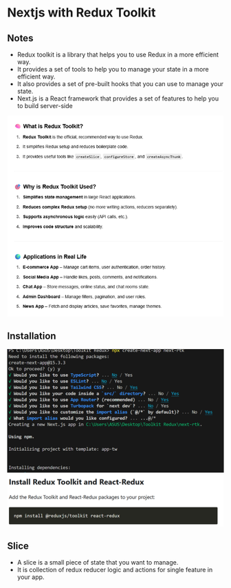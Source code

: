 # Nextjs with Redux Toolkit

## Notes
- Redux toolkit is a library that helps you to use Redux in a more efficient way.
- It provides a set of tools to help you to manage your state in a more efficient way.
- It also provides a set of pre-built hooks that you can use to manage your state.
- Next.js is a React framework that provides a set of features to help you to build server-side

![Features](public/NotesRedux.png)

## Installation

![Installation](public/installation.png)
![Installation](public/reduxtoolkit.png)

## Slice
- A slice is a small piece of state that you want to manage.
- It is collection of redux reducer logic and actions for single feature in your app.
